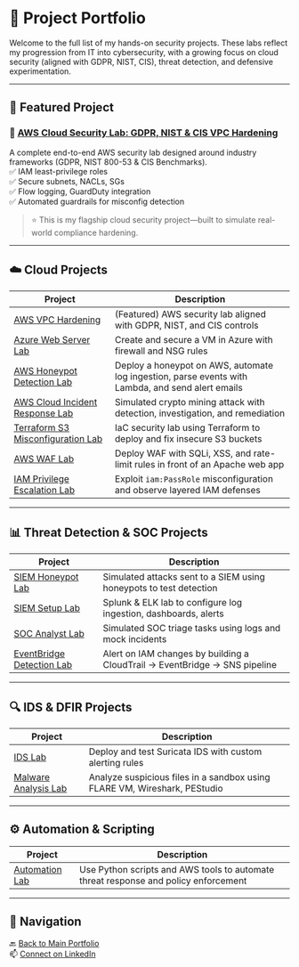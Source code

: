 # 📁 Project Portfolio

Welcome to the full list of my hands-on security projects. These labs reflect my progression from IT into cybersecurity, with a growing focus on cloud security (aligned with GDPR, NIST, CIS), threat detection, and defensive experimentation.

---

## 🌟 Featured Project

### 🔐 [AWS Cloud Security Lab: GDPR, NIST & CIS VPC Hardening](https://github.com/ChadVanHalen/Tech-Portfolio/blob/main/projects/AWS%20VPC%20Hardening%20NIST%20CIS%20Compliance/README.md)

A complete end-to-end AWS security lab designed around industry frameworks (GDPR, NIST 800-53 & CIS Benchmarks).  
✅ IAM least-privilege roles  
✅ Secure subnets, NACLs, SGs  
✅ Flow logging, GuardDuty integration  
✅ Automated guardrails for misconfig detection

> ⭐ This is my flagship cloud security project—built to simulate real-world compliance hardening.

---

## ☁️ Cloud Projects

| Project | Description |
|---------|-------------|
| [AWS VPC Hardening](https://github.com/ChadVanHalen/Tech-Portfolio/blob/main/projects/AWS%20VPC%20Hardening%20NIST%20CIS%20Compliance/README.md) | (Featured) AWS security lab aligned with GDPR, NIST, and CIS controls |
| [Azure Web Server Lab](https://github.com/ChadVanHalen/Tech-Portfolio/blob/main/projects/Azure%20Creating%20A%20Virtual%20Machine%20and%20Web%20Server/README.md) | Create and secure a VM in Azure with firewall and NSG rules |
| [AWS Honeypot Detection Lab](https://github.com/ChadVanHalen/Tech-Portfolio/tree/main/projects/AWS%20Honeypot%20Detection%20Lab) | Deploy a honeypot on AWS, automate log ingestion, parse events with Lambda, and send alert emails |
| [AWS Cloud Incident Response Lab](https://github.com/ChadVanHalen/Tech-Portfolio/tree/main/projects/Cloud%20Incident%20Response%20Lab) | Simulated crypto mining attack with detection, investigation, and remediation |
| [Terraform S3 Misconfiguration Lab](https://github.com/ChadVanHalen/Tech-Portfolio/tree/main/projects/Terraform%20S3%20Misconfiguration%20Lab) | IaC security lab using Terraform to deploy and fix insecure S3 buckets |
| [AWS WAF Lab](https://github.com/ChadVanHalen/Tech-Portfolio/blob/main/projects/AWS%20WAF%20Lab/README.md) | Deploy WAF with SQLi, XSS, and rate-limit rules in front of an Apache web app |
| [IAM Privilege Escalation Lab](https://github.com/ChadVanHalen/Tech-Portfolio/blob/main/projects/IAM%20Privilege%20Escalation%20Lab/README.md) | Exploit `iam:PassRole` misconfiguration and observe layered IAM defenses |


---

## 📊 Threat Detection & SOC Projects

| Project | Description |
|--------|-------------|
| [SIEM Honeypot Lab](https://github.com/ChadVanHalen/Tech-Portfolio/blob/main/projects/SIEM%20Honeypot%20Lab/README.md) | Simulated attacks sent to a SIEM using honeypots to test detection |
| [SIEM Setup Lab](https://github.com/ChadVanHalen/Tech-Portfolio/blob/main/projects/SIEM%20Setup%20Lab/README.md) | Splunk & ELK lab to configure log ingestion, dashboards, alerts |
| [SOC Analyst Lab](https://github.com/ChadVanHalen/Tech-Portfolio/blob/main/projects/SOC%20Analyst%20Lab/README.md) | Simulated SOC triage tasks using logs and mock incidents |
| [EventBridge Detection Lab](https://github.com/ChadVanHalen/Tech-Portfolio/blob/main/projects/CloudTrail%20EventBridge%20IAM%20Detection%20Lab/README.md) | Alert on IAM changes by building a CloudTrail → EventBridge → SNS pipeline |

---

## 🔍 IDS & DFIR Projects

| Project | Description |
|--------|-------------|
| [IDS Lab](https://github.com/ChadVanHalen/Tech-Portfolio/blob/main/projects/IDS%20Lab/README.md) | Deploy and test Suricata IDS with custom alerting rules |
| [Malware Analysis Lab](https://github.com/ChadVanHalen/Tech-Portfolio/blob/main/projects/Malware%20Analysis%20Lab/README.md) | Analyze suspicious files in a sandbox using FLARE VM, Wireshark, PEStudio |

---

## ⚙️ Automation & Scripting

| Project | Description |
|--------|-------------|
| [Automation Lab](https://github.com/ChadVanHalen/Tech-Portfolio/blob/main/projects/Automation%20Lab/README.md) | Use Python scripts and AWS tools to automate threat response and policy enforcement |

---

## 🧭 Navigation

🔙 [Back to Main Portfolio](../README.md)  
📫 [Connect on LinkedIn](https://www.linkedin.com/in/chadwick-van-oostendorp-642b8b47/)
